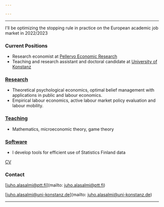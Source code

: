 ```yaml
---

---
```


***



I'll be optimizing the stopping rule in practice on the European academic job market in 2022/2023

### Current Positions

  * Research economist at [Pellervo Economic Research](http://www.ptt.fi/)
  * Teaching and research assistant and doctoral candidate at [University of Konstanz](https://www.wiwi.uni-konstanz.de/goldluecke/team/academic-staff/doctoral-students/)

### [Research](research.md)

  * Theoretical psychological economics, optimal belief management with applications in public and labour economics. 
  * Empirical labour economics, active labour market policy evaluation and labour mobility.

### [Teaching](teaching.md)
  * Mathematics, microeconomic theory, game theory

### [Software](https://github.com/jalasalmi)
  * I develop tools for efficient use of Statistics Finland data



[CV](/cv_alasalmi/cv_juhoalasalmi.pdf)

### Contact

[juho.alasalmi@ptt.fi](mailto: juho.alasalmi@ptt.fi)

[juho.alasalmi@uni-konstanz.de](mailto: juho.alasalmi@uni-konstanz.de)

***

